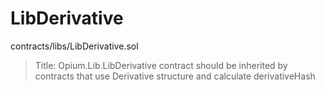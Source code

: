 # LibDerivative

contracts/libs/LibDerivative.sol

> Title: Opium.Lib.LibDerivative contract should be inherited by contracts that use Derivative structure and calculate derivativeHash
